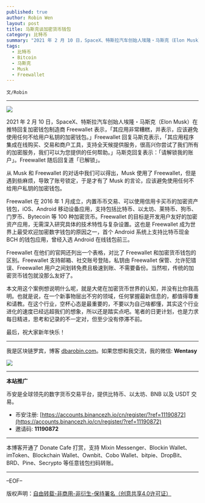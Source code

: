 ```yaml
---
published: true
author: Robin Wen
layout: post
title: 马斯克谈加密货币钱包
category: 比特币
summary: "2021 年 2 月 10 日，SpaceX、特斯拉汽车创始人埃隆・马斯克（Elon Musk）在推特回复加密钱包制造商 Freewallet 表示，「其应用非常糟糕，并表示，应该避免使用任何不给用户私钥的加密钱包。」Freewallet 回复马斯克表示，「其应用程序集成在线购买、交易和商户工具，支持全天候提供服务，很高兴你尝试了我们所有的加密服务，我们可以为您提供的任何帮助。」马斯克回复表示：「请解锁我的账户」。Freewallet 随后回复道「已解锁」。本文用这个案例想说明什么呢，就是大佬在加密货币世界的认知，并没有比你我高明。"
tags:
  - 比特币
  - Bitcoin
  - 马斯克
  - Musk
  - Freewallet
---
```


`文/Robin`

***

![](https://cdn.dbarobin.com/deajpld.png)

2021 年 2 月 10 日，SpaceX、特斯拉汽车创始人埃隆・马斯克（Elon Musk）在推特回复加密钱包制造商 Freewallet 表示，「其应用非常糟糕，并表示，应该避免使用任何不给用户私钥的加密钱包。」Freewallet 回复马斯克表示，「其应用程序集成在线购买、交易和商户工具，支持全天候提供服务，很高兴你尝试了我们所有的加密服务，我们可以为您提供的任何帮助。」马斯克回复表示：「请解锁我的账户」。Freewallet 随后回复道「已解锁」。

从 Musk 和 Freewallet 的对话中我们可以得出，Musk 使用了 Freewallet，但是遇到些麻烦，导致了账号锁定，于是才有了 Musk 的言论，应该避免使用任何不给用户私钥的加密钱包。

Freewallet 在 2016 年 1 月成立，内置币币交易、可以使用信用卡买币的加密资产钱包，iOS、Android 移动设备应用，支持包括比特币、以太坊、莱特币、狗币、门罗币、Bytecoin 等 100 种加密货币。Freewallet 的目标是开发用户友好的加密资产应用，无需深入研究具体的技术特性与复杂设置。这也是 Freewallet 成为世界上最受欢迎加密数字钱包的原因之一，首个 Android 系统上支持比特币现金 BCH 的钱包应用，曾经入选 Android 在线钱包前三。

Freewallet 在他们的官网还列出一个表格，对比了 Freewallet 和加密货币钱包的区别。Freewallet 支持邮箱、社交账号登陆，私钥由 Freewallet 保管、允许犯错误、Freewallet 用户之间划转免费且极速到账、不需要备份。当然啦，传统的加密货币钱包就没那么友好了。

本文用这个案例想说明什么呢，就是大佬在加密货币世界的认知，并没有比你我高明。也就是说，在一个新事物层出不穷的领域，任何掌握最新信息的，都值得尊重和请教。在这个行业，空杯心态是最重要的，不要以为自己啥都懂，其实这个行业进化的速度已经远超我们的想象，所以还是踏实点吧。笔者的日更计划，也是力求每日精进，思考和记录的不一定对，但至少没有停滞不前。

最后，祝大家新年快乐！

***

我是区块链罗宾，博客 [dbarobin.com](https://dbarobin.com/)。如果您想和我交流，我的微信: **Wentasy**

![](https://cdn.dbarobin.com/v4yywe2.png)

***

**本站推广**

币安是全球领先的数字货币交易平台，提供比特币、以太坊、BNB 以及 USDT 交易。

* 币安注册: [https://accounts.binancezh.io/cn/register/?ref=11190872](https://accounts.binancezh.io/cn/register/?ref=11190872)
* 邀请码: **11190872**

***

本博客开通了 Donate Cafe 打赏，支持 Mixin Messenger、Blockin Wallet、imToken、Blockchain Wallet、Ownbit、Cobo Wallet、bitpie、DropBit、BRD、Pine、Secrypto 等任意钱包扫码转账。

<center>
    <div class="--donate-button"
         data-button-id="f8b9df0d-af9a-460d-8258-d3f435445075"
    ></div>
</center>

***

–EOF–

版权声明：[自由转载-非商用-非衍生-保持署名（创意共享4.0许可证）](http://creativecommons.org/licenses/by-nc-nd/4.0/deed.zh)